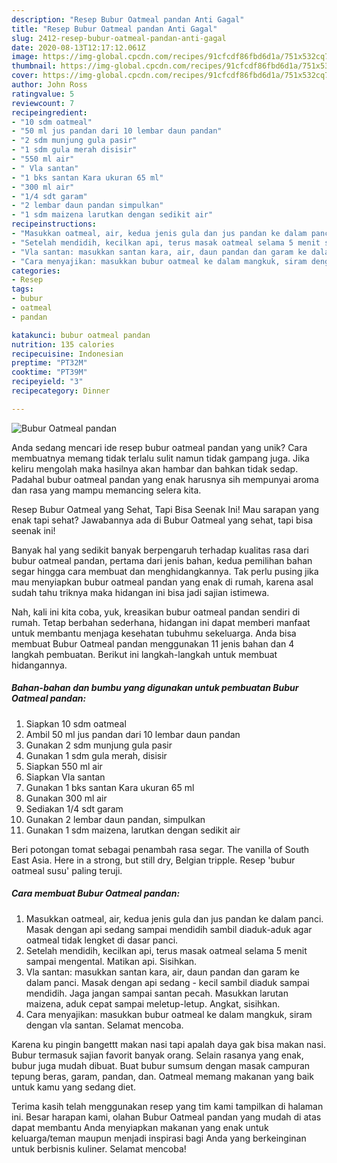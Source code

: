 ```yaml
---
description: "Resep Bubur Oatmeal pandan Anti Gagal"
title: "Resep Bubur Oatmeal pandan Anti Gagal"
slug: 2412-resep-bubur-oatmeal-pandan-anti-gagal
date: 2020-08-13T12:17:12.061Z
image: https://img-global.cpcdn.com/recipes/91cfcdf86fbd6d1a/751x532cq70/bubur-oatmeal-pandan-foto-resep-utama.jpg
thumbnail: https://img-global.cpcdn.com/recipes/91cfcdf86fbd6d1a/751x532cq70/bubur-oatmeal-pandan-foto-resep-utama.jpg
cover: https://img-global.cpcdn.com/recipes/91cfcdf86fbd6d1a/751x532cq70/bubur-oatmeal-pandan-foto-resep-utama.jpg
author: John Ross
ratingvalue: 5
reviewcount: 7
recipeingredient:
- "10 sdm oatmeal"
- "50 ml jus pandan dari 10 lembar daun pandan"
- "2 sdm munjung gula pasir"
- "1 sdm gula merah disisir"
- "550 ml air"
- " Vla santan"
- "1 bks santan Kara ukuran 65 ml"
- "300 ml air"
- "1/4 sdt garam"
- "2 lembar daun pandan simpulkan"
- "1 sdm maizena larutkan dengan sedikit air"
recipeinstructions:
- "Masukkan oatmeal, air, kedua jenis gula dan jus pandan ke dalam panci. Masak dengan api sedang sampai mendidih sambil diaduk-aduk agar oatmeal tidak lengket di dasar panci."
- "Setelah mendidih, kecilkan api, terus masak oatmeal selama 5 menit sampai mengental. Matikan api. Sisihkan."
- "Vla santan: masukkan santan kara, air, daun pandan dan garam ke dalam panci. Masak dengan api sedang - kecil sambil diaduk sampai mendidih. Jaga jangan sampai santan pecah. Masukkan larutan maizena, aduk cepat sampai meletup-letup. Angkat, sisihkan."
- "Cara menyajikan: masukkan bubur oatmeal ke dalam mangkuk, siram dengan vla santan. Selamat mencoba."
categories:
- Resep
tags:
- bubur
- oatmeal
- pandan

katakunci: bubur oatmeal pandan 
nutrition: 135 calories
recipecuisine: Indonesian
preptime: "PT32M"
cooktime: "PT39M"
recipeyield: "3"
recipecategory: Dinner

---
```



![Bubur Oatmeal pandan](https://img-global.cpcdn.com/recipes/91cfcdf86fbd6d1a/751x532cq70/bubur-oatmeal-pandan-foto-resep-utama.jpg)

Anda sedang mencari ide resep bubur oatmeal pandan yang unik? Cara membuatnya memang tidak terlalu sulit namun tidak gampang juga. Jika keliru mengolah maka hasilnya akan hambar dan bahkan tidak sedap. Padahal bubur oatmeal pandan yang enak harusnya sih mempunyai aroma dan rasa yang mampu memancing selera kita.

Resep Bubur Oatmeal yang Sehat, Tapi Bisa Seenak Ini! Mau sarapan yang enak tapi sehat? Jawabannya ada di Bubur Oatmeal yang sehat, tapi bisa seenak ini!

Banyak hal yang sedikit banyak berpengaruh terhadap kualitas rasa dari bubur oatmeal pandan, pertama dari jenis bahan, kedua pemilihan bahan segar hingga cara membuat dan menghidangkannya. Tak perlu pusing jika mau menyiapkan bubur oatmeal pandan yang enak di rumah, karena asal sudah tahu triknya maka hidangan ini bisa jadi sajian istimewa.


Nah, kali ini kita coba, yuk, kreasikan bubur oatmeal pandan sendiri di rumah. Tetap berbahan sederhana, hidangan ini dapat memberi manfaat untuk membantu menjaga kesehatan tubuhmu sekeluarga. Anda bisa membuat Bubur Oatmeal pandan menggunakan 11 jenis bahan dan 4 langkah pembuatan. Berikut ini langkah-langkah untuk membuat hidangannya.

<!--inarticleads1-->

##### Bahan-bahan dan bumbu yang digunakan untuk pembuatan Bubur Oatmeal pandan:

1. Siapkan 10 sdm oatmeal
1. Ambil 50 ml jus pandan dari 10 lembar daun pandan
1. Gunakan 2 sdm munjung gula pasir
1. Gunakan 1 sdm gula merah, disisir
1. Siapkan 550 ml air
1. Siapkan  Vla santan
1. Gunakan 1 bks santan Kara ukuran 65 ml
1. Gunakan 300 ml air
1. Sediakan 1/4 sdt garam
1. Gunakan 2 lembar daun pandan, simpulkan
1. Gunakan 1 sdm maizena, larutkan dengan sedikit air


Beri potongan tomat sebagai penambah rasa segar. The vanilla of South East Asia. Here in a strong, but still dry, Belgian tripple. Resep &#39;bubur oatmeal susu&#39; paling teruji. 

<!--inarticleads2-->

##### Cara membuat Bubur Oatmeal pandan:

1. Masukkan oatmeal, air, kedua jenis gula dan jus pandan ke dalam panci. Masak dengan api sedang sampai mendidih sambil diaduk-aduk agar oatmeal tidak lengket di dasar panci.
1. Setelah mendidih, kecilkan api, terus masak oatmeal selama 5 menit sampai mengental. Matikan api. Sisihkan.
1. Vla santan: masukkan santan kara, air, daun pandan dan garam ke dalam panci. Masak dengan api sedang - kecil sambil diaduk sampai mendidih. Jaga jangan sampai santan pecah. Masukkan larutan maizena, aduk cepat sampai meletup-letup. Angkat, sisihkan.
1. Cara menyajikan: masukkan bubur oatmeal ke dalam mangkuk, siram dengan vla santan. Selamat mencoba.


Karena ku pingin bangettt makan nasi tapi apalah daya gak bisa makan nasi. Bubur termasuk sajian favorit banyak orang. Selain rasanya yang enak, bubur juga mudah dibuat. Buat bubur sumsum dengan masak campuran tepung beras, garam, pandan, dan. Oatmeal memang makanan yang baik untuk kamu yang sedang diet. 

Terima kasih telah menggunakan resep yang tim kami tampilkan di halaman ini. Besar harapan kami, olahan Bubur Oatmeal pandan yang mudah di atas dapat membantu Anda menyiapkan makanan yang enak untuk keluarga/teman maupun menjadi inspirasi bagi Anda yang berkeinginan untuk berbisnis kuliner. Selamat mencoba!
